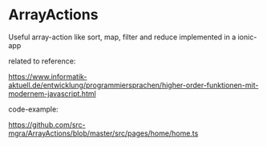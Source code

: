 # ArrayActions
Useful array-action like sort, map, filter and reduce implemented in a ionic-app


related to reference:

https://www.informatik-aktuell.de/entwicklung/programmiersprachen/higher-order-funktionen-mit-modernem-javascript.html


code-example:

https://github.com/src-mgra/ArrayActions/blob/master/src/pages/home/home.ts
